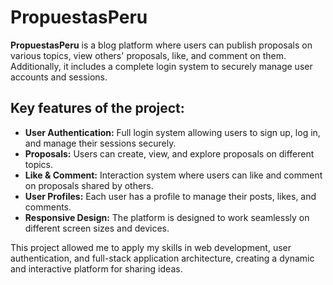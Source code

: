 # PropuestasPeru

**PropuestasPeru** is a blog platform where users can publish proposals on various topics, view others' proposals, like, and comment on them. Additionally, it includes a complete login system to securely manage user accounts and sessions.

## Key features of the project:
- **User Authentication:** Full login system allowing users to sign up, log in, and manage their sessions securely.
- **Proposals:** Users can create, view, and explore proposals on different topics.
- **Like & Comment:** Interaction system where users can like and comment on proposals shared by others.
- **User Profiles:** Each user has a profile to manage their posts, likes, and comments.
- **Responsive Design:** The platform is designed to work seamlessly on different screen sizes and devices.

This project allowed me to apply my skills in web development, user authentication, and full-stack application architecture, creating a dynamic and interactive platform for sharing ideas.
